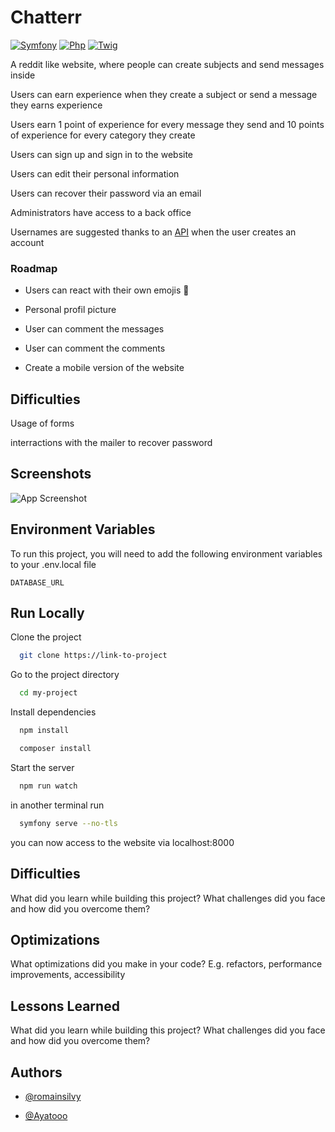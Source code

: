 # Chatterr

[![Symfony](https://img.shields.io/badge/Framework-Symfony-lightgrey)](https://symfony.com/)
[![Php](https://img.shields.io/badge/Language-PHP-9cf)](https://php.net/)
[![Twig](https://img.shields.io/badge/Language-Twig-success)](http://www.gnu.org/licenses/agpl-3.0)


A reddit like website, where people can create subjects and send messages inside

Users can earn experience when they create a subject or send a message they earns experience

Users earn 1 point of experience for every message they send and 10 points of experience for every category they create

Users can sign up and sign in to the website

Users can edit their personal information

Users can recover their password via an email 

Administrators have access to a back office 

Usernames are suggested thanks to an [API](https://rapidapi.com/mrsonj/api/random-username-generate/) when the user creates an account


### Roadmap

- Users can react with their own emojis 🦧

- Personal profil picture

- User can comment the messages

- User can comment the comments

- Create a mobile version of the website


## Difficulties

Usage of forms 

interractions with the mailer to recover password 


## Screenshots

![App Screenshot](https://via.placeholder.com/468x300?text=App+Screenshot+Here)


## Environment Variables

To run this project, you will need to add the following environment variables to your .env.local file

`DATABASE_URL`


## Run Locally

Clone the project

```bash
  git clone https://link-to-project
```

Go to the project directory

```bash
  cd my-project
```

Install dependencies

```bash
  npm install
```
```bash
  composer install
```

Start the server

```bash
  npm run watch
```
in another terminal run 
```bash
  symfony serve --no-tls
```

you can now access to the website via localhost:8000


## Difficulties

What did you learn while building this project? What challenges did you face and how did you overcome them?

## Optimizations

What optimizations did you make in your code? E.g. refactors, performance improvements, accessibility


## Lessons Learned

What did you learn while building this project? What challenges did you face and how did you overcome them?


## Authors

- [@romainsilvy](https://github.com/romainsilvy)

- [@Ayatooo](https://github.com/Ayatooo)

